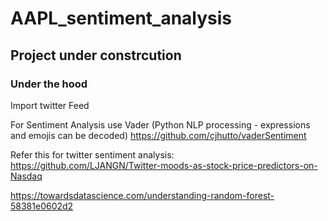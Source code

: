 # AAPL_sentiment_analysis

## Project under constrcution



### Under the hood
Import twitter Feed 

For Sentiment Analysis use Vader (Python NLP processing - expressions and emojis can be decoded)
https://github.com/cjhutto/vaderSentiment


Refer this for twitter sentiment analysis:
https://github.com/LJANGN/Twitter-moods-as-stock-price-predictors-on-Nasdaq


https://towardsdatascience.com/understanding-random-forest-58381e0602d2
